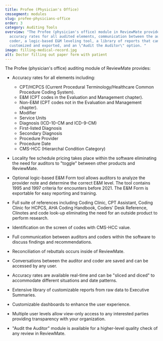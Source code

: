 ```yaml
---
title: Profee (Physician's Office)
cmssegment: modules
slug: profee-physicians-office
order: 3
category: Auditing Tools
overview: "The Profee (physician's office) module in ReviewMate provides
  accuracy rates for all audited elements, communication between the auditor and
  coder, a logic-based E&M leveling tool, a library of reports that can be
  customized and exported, and an \"Audit the Auditor\" option. "
image: filling-medical-record.jpg
alt: Doctor filling out paper form with patient
---
```

The Profee (physician's office) auditing module of ReviewMate provides:

* Accuracy rates for all elements including:

  * CPT/HCPCS (Current Procedural Terminology/Healthcare Common Procedure Coding System).
  * E&M (CPT codes in the Evaluation and Management chapter).
  * Non-E&M (CPT codes not in the Evaluation and Management chapter).
  * Modifier
  * Service Units
  * Diagnosis (ICD-10-CM and ICD-9-CM)
  * First-listed Diagnosis
  * Secondary Diagnosis
  * Procedure Provider
  * Procedure Date
  * CMS-HCC (Hierarchal Condition Category)
* Locality fee schedule pricing takes place within the software eliminating the need for auditors to "toggle" between other products and ReviewMate.
* Optional logic-based E&M Form tool allows auditors to analyze the provider note and determine the correct E&M level. The tool contains 1995 and 1997 criteria for encounters before 2021. The E&M Form is exportable for easy reporting and training.
* Full suite of references including Coding Clinic, CPT Assistant, Coding Clinic for HCPCS, AHA Coding Handbook, Coders' Desk Reference, Clinotes and code look-up eliminating the need for an outside product to perform research.
* Identification on the screen of codes with CMS-HCC value.
* Full communication between auditors and coders within the software to discuss findings and recommendations.
* Reconciliation of rebuttals occurs inside of ReviewMate.
* Conversations between the auditor and coder are saved and can be accessed by any user.
* Accuracy rates are available real-time and can be "sliced and diced" to accommodate different situations and date patterns.
* Extensive library of customizable reports from raw data to Executive Summaries.
* Customizable dashboards to enhance the user experience.
* Multiple user levels allow view-only access to any interested parties providing transparency with your organization.
* "Audit the Auditor" module is available for a higher-level quality check of any review in ReviewMate.